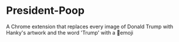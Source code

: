 # President-Poop
A Chrome extension that replaces every image of Donald Trump with Hanky's artwork and the word 'Trump' with a 💩emoji
